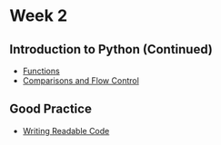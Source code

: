 # Week 2

## Introduction to Python (Continued)
- [Functions](../python_basics/functions.ipynb)
- [Comparisons and Flow Control](../python_basics/comparisons_and_flow_control.ipynb)

## Good Practice
- [Writing Readable Code](../good_pratice/readable.ipynb)
